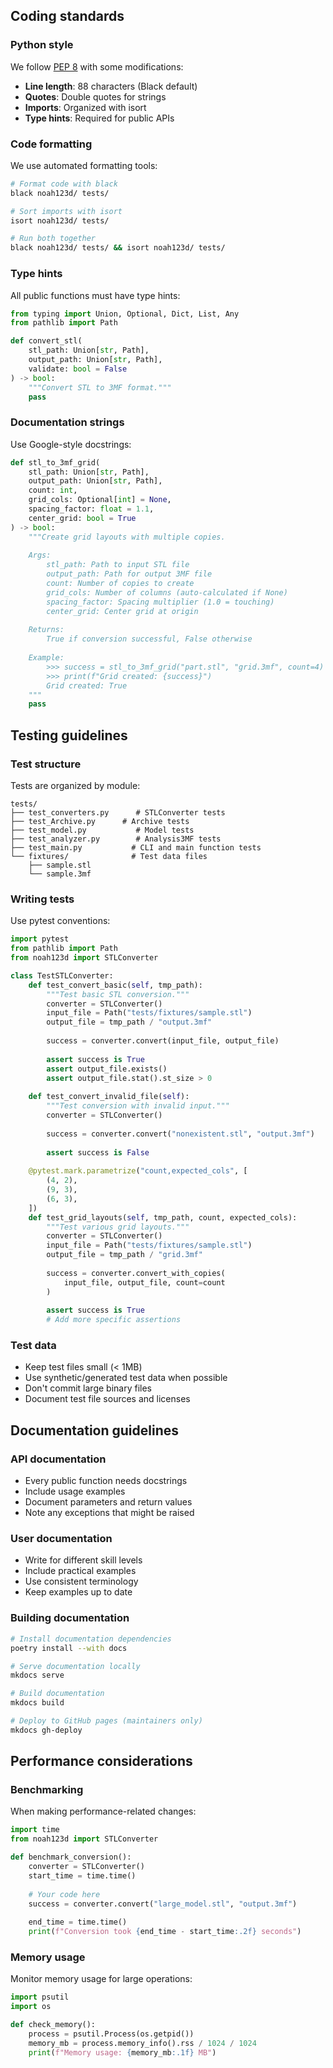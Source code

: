## Coding standards

### Python style

We follow [PEP 8](https://pep8.org/) with some modifications:

- **Line length**: 88 characters (Black default)
- **Quotes**: Double quotes for strings
- **Imports**: Organized with isort
- **Type hints**: Required for public APIs

### Code formatting

We use automated formatting tools:

```bash
# Format code with black
black noah123d/ tests/

# Sort imports with isort
isort noah123d/ tests/

# Run both together
black noah123d/ tests/ && isort noah123d/ tests/
```

### Type hints

All public functions must have type hints:

```python
from typing import Union, Optional, Dict, List, Any
from pathlib import Path

def convert_stl(
    stl_path: Union[str, Path],
    output_path: Union[str, Path],
    validate: bool = False
) -> bool:
    """Convert STL to 3MF format."""
    pass
```

### Documentation strings

Use Google-style docstrings:

```python
def stl_to_3mf_grid(
    stl_path: Union[str, Path],
    output_path: Union[str, Path],
    count: int,
    grid_cols: Optional[int] = None,
    spacing_factor: float = 1.1,
    center_grid: bool = True
) -> bool:
    """Create grid layouts with multiple copies.
    
    Args:
        stl_path: Path to input STL file
        output_path: Path for output 3MF file
        count: Number of copies to create
        grid_cols: Number of columns (auto-calculated if None)
        spacing_factor: Spacing multiplier (1.0 = touching)
        center_grid: Center grid at origin
        
    Returns:
        True if conversion successful, False otherwise
        
    Example:
        >>> success = stl_to_3mf_grid("part.stl", "grid.3mf", count=4)
        >>> print(f"Grid created: {success}")
        Grid created: True
    """
    pass
```

## Testing guidelines

### Test structure

Tests are organized by module:

```
tests/
├── test_converters.py      # STLConverter tests
├── test_Archive.py      # Archive tests
├── test_model.py           # Model tests
├── test_analyzer.py        # Analysis3MF tests
├── test_main.py           # CLI and main function tests
└── fixtures/              # Test data files
    ├── sample.stl
    └── sample.3mf
```

### Writing tests

Use pytest conventions:

```python
import pytest
from pathlib import Path
from noah123d import STLConverter

class TestSTLConverter:
    def test_convert_basic(self, tmp_path):
        """Test basic STL conversion."""
        converter = STLConverter()
        input_file = Path("tests/fixtures/sample.stl")
        output_file = tmp_path / "output.3mf"
        
        success = converter.convert(input_file, output_file)
        
        assert success is True
        assert output_file.exists()
        assert output_file.stat().st_size > 0
    
    def test_convert_invalid_file(self):
        """Test conversion with invalid input."""
        converter = STLConverter()
        
        success = converter.convert("nonexistent.stl", "output.3mf")
        
        assert success is False
    
    @pytest.mark.parametrize("count,expected_cols", [
        (4, 2),
        (9, 3),
        (6, 3),
    ])
    def test_grid_layouts(self, tmp_path, count, expected_cols):
        """Test various grid layouts."""
        converter = STLConverter()
        input_file = Path("tests/fixtures/sample.stl")
        output_file = tmp_path / "grid.3mf"
        
        success = converter.convert_with_copies(
            input_file, output_file, count=count
        )
        
        assert success is True
        # Add more specific assertions
```

### Test data

- Keep test files small (< 1MB)
- Use synthetic/generated test data when possible
- Don't commit large binary files
- Document test file sources and licenses

## Documentation guidelines

### API documentation

- Every public function needs docstrings
- Include usage examples
- Document parameters and return values
- Note any exceptions that might be raised

### User documentation

- Write for different skill levels
- Include practical examples
- Use consistent terminology
- Keep examples up to date

### Building documentation

```bash
# Install documentation dependencies
poetry install --with docs

# Serve documentation locally
mkdocs serve

# Build documentation
mkdocs build

# Deploy to GitHub pages (maintainers only)
mkdocs gh-deploy
```

## Performance considerations

### Benchmarking

When making performance-related changes:

```python
import time
from noah123d import STLConverter

def benchmark_conversion():
    converter = STLConverter()
    start_time = time.time()
    
    # Your code here
    success = converter.convert("large_model.stl", "output.3mf")
    
    end_time = time.time()
    print(f"Conversion took {end_time - start_time:.2f} seconds")
```

### Memory usage

Monitor memory usage for large operations:

```python
import psutil
import os

def check_memory():
    process = psutil.Process(os.getpid())
    memory_mb = process.memory_info().rss / 1024 / 1024
    print(f"Memory usage: {memory_mb:.1f} MB")
```


